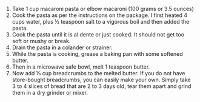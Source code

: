 1. Take 1 cup macaroni pasta or elbow macaroni (100 grams or 3.5 ounces)
2. Cook the pasta as per the instructions on the package. I first heated 4 cups water, plus ½ teaspoon salt to a vigorous boil and then added the pasta.
3. Cook the pasta until it is al dente or just cooked. It should not get too soft or mushy or break.
4. Drain the pasta in a colander or strainer.
5. While the pasta is cooking, grease a baking pan with some softened butter.
6. Then in a microwave safe bowl, melt 1 teaspoon butter.
7. Now add ⅓ cup breadcrumbs to the melted butter. If you do not have store-bought breadcrumbs, you can easily make your own. Simply take 3 to 4 slices of bread that are 2 to 3 days old, tear them apart and grind them in a dry grinder or mixer.